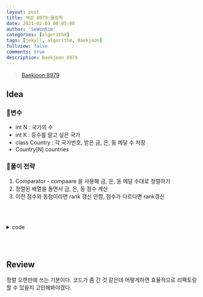 ```yaml
---
layout: post
title: 백준 8979:올림픽
date: 2021-02-03 00:05:00
author: 'SeWonKim'
categories: [algorithm]
tags: [jekyll, algorithm, Baekjoon]
fullview: false
comments: true
description: Baekjoon 8979
---
```


> [Baekjoon 8979](https://www.acmicpc.net/problem/8979)

## Idea

### 🥚변수

- int N : 국가의 수
- int K : 등수를 알고 싶은 국가
- class Country : 각 국가번호, 받은 금, 은, 동 메달 수 저장
- Country[N] countries 
  
### 🍳풀이 전략

1. Comparator - compaare 을 사용해 금, 은, 동 메달 수대로 정렬하기
2. 정렬된 배열을 돌면서 금, 은, 동 점수 계산
3. 이전 점수와 동점이라면 rank 갱신 안함, 점수가 다르다면 rank갱신

&nbsp;  
&nbsp;


<details>
<summary>code</summary>
<div markdown="1">

```java

import java.io.*;
import java.util.*;

public class BOJ8979_올림픽 {
    public static class Country {
        int num, gold, silver, bronze;

        public Country(int num, int gold, int silver, int bronze) {
            this.num = num;
            this.gold = gold;
            this.silver = silver;
            this.bronze = bronze;
        }
    }
    public static void main(String[] args) throws Exception {
        BufferedReader br = new BufferedReader(new InputStreamReader(System.in));
        StringTokenizer st = new StringTokenizer(br.readLine(), " ");
        int N = Integer.parseInt(st.nextToken());
        int K = Integer.parseInt(st.nextToken());
        Country[] countries = new Country[N];

        for (int i = 0; i < N; i++) {
            st = new StringTokenizer(br.readLine(), " ");
            int num = Integer.parseInt(st.nextToken());
            int gold = Integer.parseInt(st.nextToken());
            int silver = Integer.parseInt(st.nextToken());
            int bronze = Integer.parseInt(st.nextToken());
            countries[i] = new Country(num, gold, silver, bronze);
        }

        Arrays.sort(countries, new Comparator<Country>() {
            @Override
            public int compare(Country o1, Country o2) {
                if(o1.gold == o2.gold) {
                    if(o1.silver == o2.silver) {
                        return o2.bronze - o1.bronze;
                    }
                    return o2.silver - o1.silver;
                }
                return o2.gold - o1.gold;
            }
        });

        int rank = 0;
        int count = 0;
        int score = -1;
        for (int i = 0; i < N; i++) {
            count++;

            int tmp = (countries[i].gold * 3) + (countries[i].silver * 2) + (countries[i].bronze);
            if(score != tmp) {
                rank = count;
                score = tmp;
            }

            if(countries[i].num == K) {
                System.out.println(rank);
                break;
            }
        }
    }
}

```

</div>
</details>

&nbsp;  
&nbsp;

## Review

정렬 오랜만에 쓰는 기분이다. 코드가 좀 긴 것 같은데 어떻게하면 효율적으로 리팩토링 할 수 있을지 고민해봐야겠다.

&nbsp;  
&nbsp;
